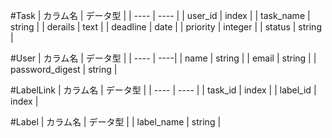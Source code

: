 
#Task 
| カラム名 | データ型 |
| ---- | ---- |
| user_id | index |
| task_name | string |
| derails | text |
| deadline | date |
| priority | integer |
| status | string |

#User
| カラム名 | データ型 |
| ---- | ----|
| name | string |
| email | string |
| password_digest | string |

#LabelLink
| カラム名 | データ型 |
| ---- | ---- |
| task_id | index |
| label_id | index |

#Label
| カラム名 | データ型 |
| label_name | string |
